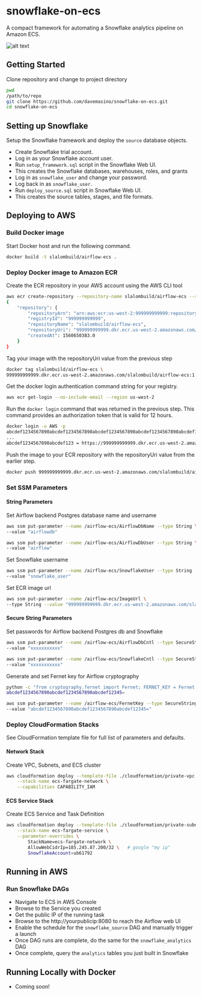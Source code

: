 # snowflake-on-ecs

A compact framework for automating a Snowflake analytics pipeline on Amazon ECS.

![alt text](https://snowflake-lab.s3-us-west-2.amazonaws.com/public/images/snowflake_ecs_arch.png "Snowflake on ECS Architecture")

## Getting Started

Clone repository and change to project directory

```bash
pwd
/path/to/repo
git clone https://github.com/davemasino/snowflake-on-ecs.git
cd snowflake-on-ecs
```

## Setting up Snowflake

Setup the Snowflake framework and deploy the `source` database objects.

- Create Snowflake trial account.
- Log in as your Snowflake account user.
- Run `setup_framework.sql` script in the Snowflake Web UI.
- This creates the Snowflake databases, warehouses, roles, and grants
- Log in as `snowflake_user` and change your password.
- Log back in as `snowflake_user`.
- Run `deploy_source.sql` script in Snowflake Web UI.
- This creates the source tables, stages, and file formats.


## Deploying to AWS

### Build Docker image

Start Docker host and run the following command.

``` bash
docker build -t slalombuild/airflow-ecs .
```

### Deploy Docker image to Amazon ECR

Create the ECR repository in your AWS account using the AWS CLI tool

```bash
aws ecr create-repository --repository-name slalombuild/airflow-ecs --region us-west-2
{
    "repository": {
        "repositoryArn": "arn:aws:ecr:us-west-2:999999999999:repository/slalombuild/airflow-ecs",
        "registryId": "999999999999",
        "repositoryName": "slalombuild/airflow-ecs",
        "repositoryUri": "999999999999.dkr.ecr.us-west-2.amazonaws.com/slalombuild/airflow-ecs",
        "createdAt": 1560650383.0
    }
}
```

Tag your image with the repositoryUri value from the previous step

```bash
docker tag slalombuild/airflow-ecs \
999999999999.dkr.ecr.us-west-2.amazonaws.com/slalombuild/airflow-ecs:1.10.3
```

Get the docker login authentication command string for your registry.

```bash
aws ecr get-login --no-include-email --region us-west-2
```

Run the `docker login` command that was returned in the previous step. This command provides an authorization token that is valid for 12 hours.

```bash
docker login -u AWS -p
abcdef1234567890abcdef1234567890abcdef1234567890abcdef1234567890abcdef1234567890
...
abcdef1234567890abcdef123 = https://999999999999.dkr.ecr.us-west-2.amazonaws.com
```

Push the image to your ECR repository with the repositoryUri value from the earlier step.

```bash
docker push 999999999999.dkr.ecr.us-west-2.amazonaws.com/slalombuild/airflow-ecs:1.10.3
```

### Set SSM Parameters

#### String Parameters

Set Airflow backend Postgres database name and username

```bash
aws ssm put-parameter --name /airflow-ecs/AirflowDbName --type String \
--value "airflowdb"

aws ssm put-parameter --name /airflow-ecs/AirflowDbUser --type String \
--value "airflow"
```

Set Snowflake username

```bash
aws ssm put-parameter --name /airflow-ecs/SnowflakeUser --type String  \
--value "snowflake_user"
```

Set ECR image url

```bash
aws ssm put-parameter --name /airflow-ecs/ImageUrl \
--type String --value "999999999999.dkr.ecr.us-west-2.amazonaws.com/slalombuild/airflow-ecs:1.10.3"
```

#### Secure String Parameters

Set passwords for Airflow backend Postgres db and Snowflake

```bash
aws ssm put-parameter --name /airflow-ecs/AirflowDbCntl --type SecureString \
--value "xxxxxxxxxxx"

aws ssm put-parameter --name /airflow-ecs/SnowflakeCntl --type SecureString  \
--value "xxxxxxxxxxx"
```

Generate and set Fernet key for Airflow cryptography

```bash
python -c "from cryptography.fernet import Fernet; FERNET_KEY = Fernet.generate_key().decode(); print(FERNET_KEY)"
abcdef1234567890abcdef1234567890abcdef12345=

aws ssm put-parameter --name /airflow-ecs/FernetKey --type SecureString \
--value "abcdef1234567890abcdef1234567890abcdef12345="
```

### Deploy CloudFormation Stacks

See CloudFormation template file for full list of parameters and defaults.

#### Network Stack

Create VPC, Subnets, and ECS cluster

```bash
aws cloudformation deploy --template-file ./cloudformation/private-vpc.yml \
    --stack-name ecs-fargate-network \
    --capabilities CAPABILITY_IAM
```

#### ECS Service Stack

Create ECS Service and Task Definition
```bash
aws cloudformation deploy --template-file ./cloudformation/private-subnet-pubilc-service.yml \
    --stack-name ecs-fargate-service \
    --parameter-overrides \
        StackName=ecs-fargate-network \
        AllowWebCidrIp=185.245.87.200/32 \   # google "my ip"
        SnowflakeAccount=ub61792
```

## Running in AWS

### Run Snowflake DAGs
- Navigate to ECS in AWS Console
- Browse to the Service you created
- Get the public IP of the running task
- Browse to the http://yourpublicip:8080 to reach the Airflow web UI
- Enable the schedule for the `snowflake_source` DAG and manually trigger a launch
- Once DAG runs are complete, do the same for the `snowflake_analytics` DAG
- Once complete, query the `analytics` tables you just built in Snowflake

## Running Locally with Docker

- Coming soon!
